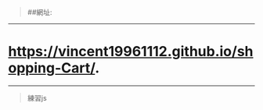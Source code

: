 >##網址:
-------------------------------------------------
# https://vincent19961112.github.io/shopping-Cart/.
-------------------------------------------------
>練習js
